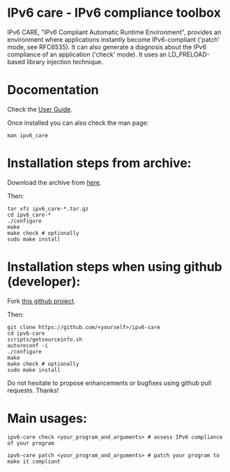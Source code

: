 
IPv6 care - IPv6 compliance toolbox
===================================

IPv6 CARE, "IPv6 Compliant Automatic Runtime Environment", provides an environment where applications
instantly become IPv6-compliant ('patch' mode, see RFC6535).
It can also generate a diagnosis about the IPv6 compliance of an application ('check' mode).
It uses an LD_PRELOAD-based library injection technique.

Docomentation
=============
Check the [User Guide](http://sourceforge.net/project/showfiles.php?group_id=246941&package_id=301497).

Once installed you can also check the man page:
```
man ipv6_care
```

Installation steps from archive:
================================
Download the archive from [here](https://sourceforge.net/projects/ipv6-care/files/latest/download?source=files).

Then:
```
tar xfz ipv6_care-*.tar.gz
cd ipv6_care-*
./configure
make
make check # optionally
sudo make install
```

Installation steps when using github (developer):
=================================================
Fork [this github project](https://github.com/drakkar-lig/ipv6-care).

Then:
```
git clone https://github.com/<yourself>/ipv6-care
cd ipv6-care
scripts/getsourceinfo.sh
autoreconf -i
./configure
make
make check # optionally
sudo make install
```

Do not hesitate to propose enhancements or bugfixes using github pull requests. Thanks!

Main usages:
============
```
ipv6-care check <your_program_and_arguments> # assess IPv6 compliance of your program
```
```
ipv6-care patch <your_program_and_arguments> # patch your program to make it compliant
```

